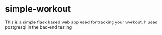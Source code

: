 # simple-workout
This is a simple flask based web app used for tracking your workout.
It uses postgresql in the backend
testing
